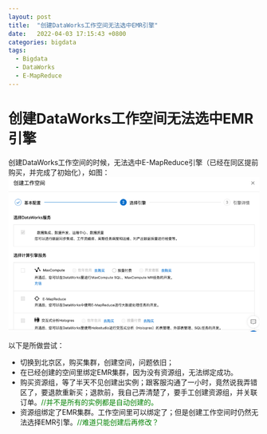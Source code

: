 ```yaml
---
layout: post
title:  "创建DataWorks工作空间无法选中EMR引擎"
date:   2022-04-03 17:15:43 +0800
categories: bigdata
tags:
  - Bigdata
  - DataWorks
  - E-MapReduce
---
```


# 创建DataWorks工作空间无法选中EMR引擎

创建DataWorks工作空间的时候，无法选中E-MapReduce引擎（已经在同区提前购买，并完成了初始化），如图：
![EMR](/img/workspace_cannot_select_emr.png "Workspace cannot select EMR")

以下是所做尝试：
* 切换到北京区，购买集群，创建空间，问题依旧；
* 在已经创建的空间里绑定EMR集群，因为没有资源组，无法绑定成功。
* 购买资源组，等了半天不见创建出实例；跟客服沟通了一小时，竟然说我弄错区了，要退款重新买；退款前，我自己弄清楚了，要手工创建资源组，并关联订单。<font style="color: green;">//并不是所有的实例都是自动创建的。</font>
* 资源组绑定了EMR集群。工作空间里可以绑定了；但是创建工作空间时仍然无法选择EMR引擎。<font style="color: green;">//难道只能创建后再修改？</font>
